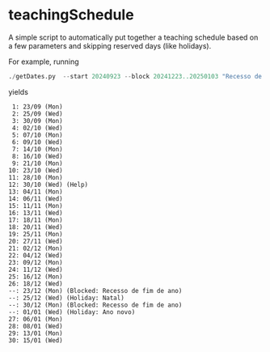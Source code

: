 # teachingSchedule

A simple script to automatically put together a teaching schedule based on a few parameters and skipping reserved days (like holidays).

For example, running
```Python
./getDates.py  --start 20240923 --block 20241223..20250103 "Recesso de fim de ano" --annotate 20241030 "Help" --format short
```
yields
```
 1: 23/09 (Mon)
 2: 25/09 (Wed)
 3: 30/09 (Mon)
 4: 02/10 (Wed)
 5: 07/10 (Mon)
 6: 09/10 (Wed)
 7: 14/10 (Mon)
 8: 16/10 (Wed)
 9: 21/10 (Mon)
10: 23/10 (Wed)
11: 28/10 (Mon)
12: 30/10 (Wed) (Help)
13: 04/11 (Mon)
14: 06/11 (Wed)
15: 11/11 (Mon)
16: 13/11 (Wed)
17: 18/11 (Mon)
18: 20/11 (Wed)
19: 25/11 (Mon)
20: 27/11 (Wed)
21: 02/12 (Mon)
22: 04/12 (Wed)
23: 09/12 (Mon)
24: 11/12 (Wed)
25: 16/12 (Mon)
26: 18/12 (Wed)
--: 23/12 (Mon) (Blocked: Recesso de fim de ano)
--: 25/12 (Wed) (Holiday: Natal)
--: 30/12 (Mon) (Blocked: Recesso de fim de ano)
--: 01/01 (Wed) (Holiday: Ano novo)
27: 06/01 (Mon)
28: 08/01 (Wed)
29: 13/01 (Mon)
30: 15/01 (Wed)
```
